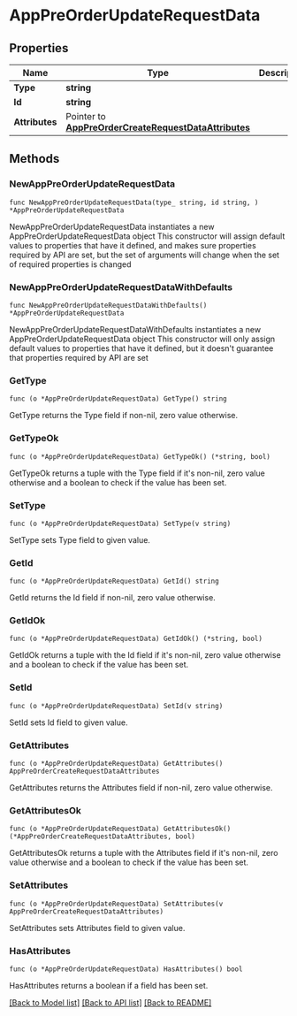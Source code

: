 # AppPreOrderUpdateRequestData

## Properties

Name | Type | Description | Notes
------------ | ------------- | ------------- | -------------
**Type** | **string** |  | 
**Id** | **string** |  | 
**Attributes** | Pointer to [**AppPreOrderCreateRequestDataAttributes**](AppPreOrderCreateRequestDataAttributes.md) |  | [optional] 

## Methods

### NewAppPreOrderUpdateRequestData

`func NewAppPreOrderUpdateRequestData(type_ string, id string, ) *AppPreOrderUpdateRequestData`

NewAppPreOrderUpdateRequestData instantiates a new AppPreOrderUpdateRequestData object
This constructor will assign default values to properties that have it defined,
and makes sure properties required by API are set, but the set of arguments
will change when the set of required properties is changed

### NewAppPreOrderUpdateRequestDataWithDefaults

`func NewAppPreOrderUpdateRequestDataWithDefaults() *AppPreOrderUpdateRequestData`

NewAppPreOrderUpdateRequestDataWithDefaults instantiates a new AppPreOrderUpdateRequestData object
This constructor will only assign default values to properties that have it defined,
but it doesn't guarantee that properties required by API are set

### GetType

`func (o *AppPreOrderUpdateRequestData) GetType() string`

GetType returns the Type field if non-nil, zero value otherwise.

### GetTypeOk

`func (o *AppPreOrderUpdateRequestData) GetTypeOk() (*string, bool)`

GetTypeOk returns a tuple with the Type field if it's non-nil, zero value otherwise
and a boolean to check if the value has been set.

### SetType

`func (o *AppPreOrderUpdateRequestData) SetType(v string)`

SetType sets Type field to given value.


### GetId

`func (o *AppPreOrderUpdateRequestData) GetId() string`

GetId returns the Id field if non-nil, zero value otherwise.

### GetIdOk

`func (o *AppPreOrderUpdateRequestData) GetIdOk() (*string, bool)`

GetIdOk returns a tuple with the Id field if it's non-nil, zero value otherwise
and a boolean to check if the value has been set.

### SetId

`func (o *AppPreOrderUpdateRequestData) SetId(v string)`

SetId sets Id field to given value.


### GetAttributes

`func (o *AppPreOrderUpdateRequestData) GetAttributes() AppPreOrderCreateRequestDataAttributes`

GetAttributes returns the Attributes field if non-nil, zero value otherwise.

### GetAttributesOk

`func (o *AppPreOrderUpdateRequestData) GetAttributesOk() (*AppPreOrderCreateRequestDataAttributes, bool)`

GetAttributesOk returns a tuple with the Attributes field if it's non-nil, zero value otherwise
and a boolean to check if the value has been set.

### SetAttributes

`func (o *AppPreOrderUpdateRequestData) SetAttributes(v AppPreOrderCreateRequestDataAttributes)`

SetAttributes sets Attributes field to given value.

### HasAttributes

`func (o *AppPreOrderUpdateRequestData) HasAttributes() bool`

HasAttributes returns a boolean if a field has been set.


[[Back to Model list]](../README.md#documentation-for-models) [[Back to API list]](../README.md#documentation-for-api-endpoints) [[Back to README]](../README.md)


